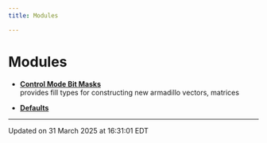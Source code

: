 ```yaml
---
title: Modules

---
```


# Modules







- **[Control Mode Bit Masks](/lds-ctrl-est/docs/api/modules/group__control__masks/)** <br>provides fill types for constructing new armadillo vectors, matrices 





- **[Defaults](/lds-ctrl-est/docs/api/modules/group__defaults/)** 





-------------------------------

Updated on 31 March 2025 at 16:31:01 EDT
